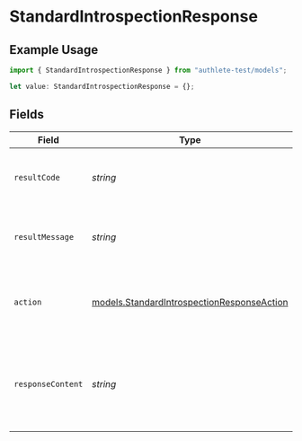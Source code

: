 # StandardIntrospectionResponse

## Example Usage

```typescript
import { StandardIntrospectionResponse } from "authlete-test/models";

let value: StandardIntrospectionResponse = {};
```

## Fields

| Field                                                                                             | Type                                                                                              | Required                                                                                          | Description                                                                                       |
| ------------------------------------------------------------------------------------------------- | ------------------------------------------------------------------------------------------------- | ------------------------------------------------------------------------------------------------- | ------------------------------------------------------------------------------------------------- |
| `resultCode`                                                                                      | *string*                                                                                          | :heavy_minus_sign:                                                                                | The code which represents the result of the API call.                                             |
| `resultMessage`                                                                                   | *string*                                                                                          | :heavy_minus_sign:                                                                                | A short message which explains the result of the API call.                                        |
| `action`                                                                                          | [models.StandardIntrospectionResponseAction](../models/standardintrospectionresponseaction.md)    | :heavy_minus_sign:                                                                                | The next action that the authorization server implementation should take.                         |
| `responseContent`                                                                                 | *string*                                                                                          | :heavy_minus_sign:                                                                                | The content that the authorization server implementation is to return to the client<br/>application.<br/> |